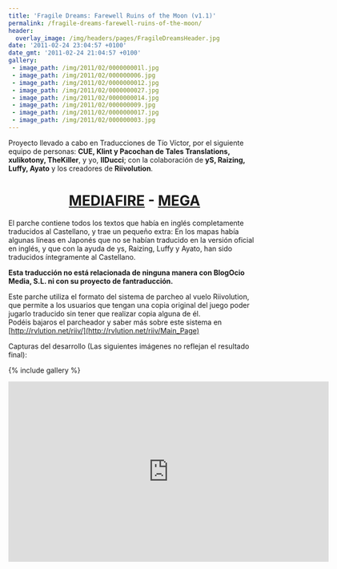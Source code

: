 ```yaml
---
title: 'Fragile Dreams: Farewell Ruins of the Moon (v1.1)'
permalink: /fragile-dreams-farewell-ruins-of-the-moon/
header:
  overlay_image: /img/headers/pages/FragileDreamsHeader.jpg
date: '2011-02-24 23:04:57 +0100'
date_gmt: '2011-02-24 21:04:57 +0100'
gallery:
 - image_path: /img/2011/02/000000001l.jpg
 - image_path: /img/2011/02/000000006.jpg
 - image_path: /img/2011/02/0000000012.jpg
 - image_path: /img/2011/02/0000000027.jpg
 - image_path: /img/2011/02/0000000014.jpg
 - image_path: /img/2011/02/000000009.jpg
 - image_path: /img/2011/02/0000000017.jpg
 - image_path: /img/2011/02/000000003.jpg
---
```

Proyecto llevado a cabo en Traducciones de Tío Víctor, por el siguiente equipo de personas: 
**CUE, Klint y Pacochan de Tales Translations, xulikotony, TheKiller**, y yo, **IlDucci**; 
con la colaboración de **yS, Raizing, Luffy, Ayato** y los creadores de **Riivolution**.

<h1 style="text-align: center;"><strong><a href="http://www.mediafire.com/download/eva1brhnodvb53d/FragileDreamsESP11.7z">MEDIAFIRE</a> - <a href="https://mega.nz/#!QUlSnawK!VPhIxEUNwvN7ZNaXmSL1uhB1nqm_ph6bscwnt-WWNC4">MEGA</a></strong></h1>

El parche contiene todos los textos que había en inglés completamente traducidos al Castellano, 
y trae un pequeño extra: En los mapas había algunas líneas en Japonés que no se habían traducido 
en la versión oficial en inglés, y que con la ayuda de ys, Raizing, Luffy y Ayato, han sido 
traducidos íntegramente al Castellano.

**Esta traducción no está relacionada de ninguna manera con BlogOcio Media, S.L. ni con su 
proyecto de fantraducción.**

Este parche utiliza el formato del sistema de parcheo al vuelo Riivolution, que permite a los 
usuarios que tengan una copia original del juego poder jugarlo traducido sin tener que realizar 
copia alguna de él.  
Podéis bajaros el parcheador y saber más sobre este sistema en [http://rvlution.net/riiv/](http://rvlution.net/riiv/Main_Page)

Capturas del desarrollo (Las siguientes imágenes no reflejan el resultado final):

{% include gallery %}

<p style="text-align: center;"><iframe src="https://www.youtube-nocookie.com/embed/Zp8ARS8fqxw?rel=0" width="640" height="360" frameborder="0" allowfullscreen="allowfullscreen"></iframe></p>
